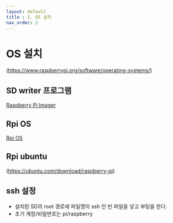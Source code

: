 ```yaml
---
layout: default
title : 1. OS 설치
nav_order: 2
---
```


# OS 설치

(https://www.raspberrypi.org/software/operating-systems/)

## SD writer 프로그램
[Raspberry Pi Imager](https://www.raspberrypi.org/software/)

## Rpi OS
[Rpi OS](https://www.raspberrypi.org/software/operating-systems/)

## Rpi ubuntu
(https://ubuntu.com/download/raspberry-pi)

## ssh 설정
- 설치된 SD의 root 경로에 파일명이 ssh 인 빈 파일을 넣고 부팅을 한다.
- 초기 계정/비밀번호는 pi/raspberry
